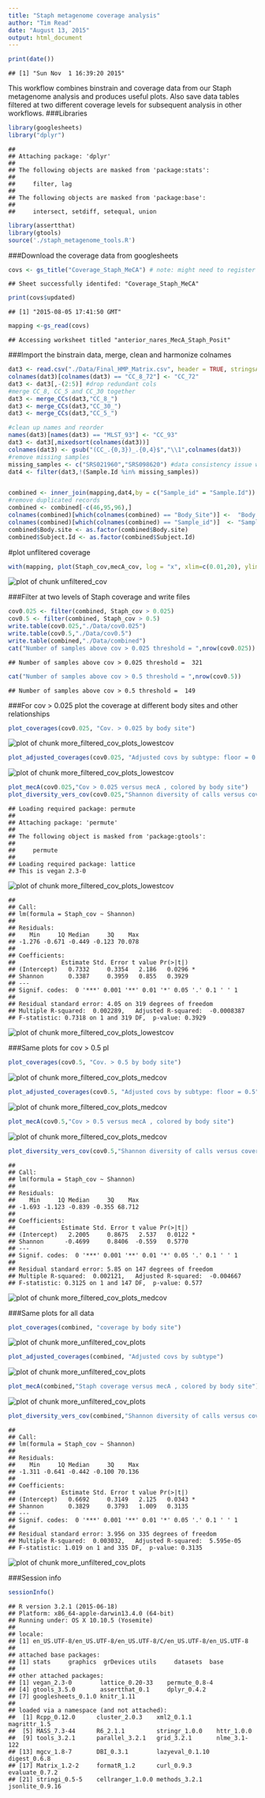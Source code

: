 ```yaml
---
title: "Staph metagenome coverage analysis"
author: "Tim Read"
date: "August 13, 2015"
output: html_document
---
```


```r
print(date())
```

```
## [1] "Sun Nov  1 16:39:20 2015"
```

This workflow combines binstrain and coverage data from our Staph metagenome analysis and produces useful plots.  Also save data tables filtered at two different coverage levels for subsequent analysis in other workflows.
###Libraries

```r
library(googlesheets)
library("dplyr")
```

```
## 
## Attaching package: 'dplyr'
## 
## The following objects are masked from 'package:stats':
## 
##     filter, lag
## 
## The following objects are masked from 'package:base':
## 
##     intersect, setdiff, setequal, union
```

```r
library(assertthat)
library(gtools)
source('./staph_metagenome_tools.R')
```

###Download the coverage data from googlesheets


```r
covs <- gs_title("Coverage_Staph_MeCA") # note: might need to register app with google here .
```

```
## Sheet successfully identifed: "Coverage_Staph_MeCA"
```

```r
print(covs$updated)
```

```
## [1] "2015-08-05 17:41:50 GMT"
```

```r
mapping <-gs_read(covs)
```

```
## Accessing worksheet titled "anterior_nares_MecA_Staph_Posit"
```

###Import the binstrain data, merge, clean and harmonize colnames

```r
dat3 <- read.csv("./Data/Final_HMP_Matrix.csv", header = TRUE, stringsAsFactors = FALSE)
colnames(dat3)[colnames(dat3) == "CC_8_72"] <- "CC_72"
dat3 <- dat3[,-(2:5)] #drop redundant cols
#merge CC_8, CC_5 and CC_30 together
dat3 <- merge_CCs(dat3,"CC_8_")
dat3 <- merge_CCs(dat3,"CC_30_")
dat3 <- merge_CCs(dat3,"CC_5_")

#clean up names and reorder
names(dat3)[names(dat3) == "MLST_93"] <- "CC_93"
dat3 <- dat3[,mixedsort(colnames(dat3))]
colnames(dat3) <- gsub("(CC_.{0,3})_.{0,4}$","\\1",colnames(dat3))
#remove missing samples
missing_samples <- c("SRS021960","SRS098620") #data consistency issue with these samples
dat4 <- filter(dat3,!(Sample.Id %in% missing_samples))


combined <- inner_join(mapping,dat4,by = c("Sample_id" = "Sample.Id"))
#remove duplicated records
combined <- combined[-c(46,95,96),]
colnames(combined)[which(colnames(combined) == "Body_Site")] <-  "Body.site"
colnames(combined)[which(colnames(combined) == "Sample_id")]  <- "Sample.Id"
combined$Body.site <- as.factor(combined$Body.site)
combined$Subject.Id <- as.factor(combined$Subject.Id)
```
#plot unflitered coverage


```r
with(mapping, plot(Staph_cov,mecA_cov, log = "x", xlim=c(0.01,20), ylim=c(0,10), ylab = "mecA coverage", xlab = "log(Staph. coverage)", pch = 16))
```

![plot of chunk unfiltered_cov](figure/unfiltered_cov-1.png) 


###Filter at two levels of Staph coverage and write files

```r
cov0.025 <- filter(combined, Staph_cov > 0.025)
cov0.5 <- filter(combined, Staph_cov > 0.5)
write.table(cov0.025,"./Data/cov0.025")
write.table(cov0.5,"./Data/cov0.5")
write.table(combined,"./Data/combined")
cat("Number of samples above cov > 0.025 threshold = ",nrow(cov0.025))
```

```
## Number of samples above cov > 0.025 threshold =  321
```

```r
cat("Number of samples above cov > 0.5 threshold = ",nrow(cov0.5))
```

```
## Number of samples above cov > 0.5 threshold =  149
```

###For cov > 0.025 plot the coverage at different body sites and other relationships


```r
plot_coverages(cov0.025, "Cov. > 0.025 by body site")
```

![plot of chunk more_filtered_cov_plots_lowestcov](figure/more_filtered_cov_plots_lowestcov-1.png) 

```r
plot_adjusted_coverages(cov0.025, "Adjusted covs by subtype: floor = 0.025")
```

![plot of chunk more_filtered_cov_plots_lowestcov](figure/more_filtered_cov_plots_lowestcov-2.png) 

```r
plot_mecA(cov0.025,"Cov > 0.025 versus mecA , colored by body site")
plot_diversity_vers_cov(cov0.025,"Shannon diversity of calls versus coverage: cutoff cov > 0.025")
```

```
## Loading required package: permute
## 
## Attaching package: 'permute'
## 
## The following object is masked from 'package:gtools':
## 
##     permute
## 
## Loading required package: lattice
## This is vegan 2.3-0
```

![plot of chunk more_filtered_cov_plots_lowestcov](figure/more_filtered_cov_plots_lowestcov-3.png) 

```
## 
## Call:
## lm(formula = Staph_cov ~ Shannon)
## 
## Residuals:
##    Min     1Q Median     3Q    Max 
## -1.276 -0.671 -0.449 -0.123 70.078 
## 
## Coefficients:
##             Estimate Std. Error t value Pr(>|t|)  
## (Intercept)   0.7332     0.3354   2.186   0.0296 *
## Shannon       0.3387     0.3959   0.855   0.3929  
## ---
## Signif. codes:  0 '***' 0.001 '**' 0.01 '*' 0.05 '.' 0.1 ' ' 1
## 
## Residual standard error: 4.05 on 319 degrees of freedom
## Multiple R-squared:  0.002289,	Adjusted R-squared:  -0.0008387 
## F-statistic: 0.7318 on 1 and 319 DF,  p-value: 0.3929
```

![plot of chunk more_filtered_cov_plots_lowestcov](figure/more_filtered_cov_plots_lowestcov-4.png) 

###Same plots for cov > 0.5 pl

```r
plot_coverages(cov0.5, "Cov. > 0.5 by body site")
```

![plot of chunk more_filtered_cov_plots_medcov](figure/more_filtered_cov_plots_medcov-1.png) 

```r
plot_adjusted_coverages(cov0.5, "Adjusted covs by subtype: floor = 0.5")
```

![plot of chunk more_filtered_cov_plots_medcov](figure/more_filtered_cov_plots_medcov-2.png) 

```r
plot_mecA(cov0.5,"Cov > 0.5 versus mecA , colored by body site")
```

![plot of chunk more_filtered_cov_plots_medcov](figure/more_filtered_cov_plots_medcov-3.png) 

```r
plot_diversity_vers_cov(cov0.5,"Shannon diversity of calls versus coverage: cutoff cov > 0.5")
```

```
## 
## Call:
## lm(formula = Staph_cov ~ Shannon)
## 
## Residuals:
##    Min     1Q Median     3Q    Max 
## -1.693 -1.123 -0.839 -0.355 68.712 
## 
## Coefficients:
##             Estimate Std. Error t value Pr(>|t|)  
## (Intercept)   2.2005     0.8675   2.537   0.0122 *
## Shannon      -0.4699     0.8406  -0.559   0.5770  
## ---
## Signif. codes:  0 '***' 0.001 '**' 0.01 '*' 0.05 '.' 0.1 ' ' 1
## 
## Residual standard error: 5.85 on 147 degrees of freedom
## Multiple R-squared:  0.002121,	Adjusted R-squared:  -0.004667 
## F-statistic: 0.3125 on 1 and 147 DF,  p-value: 0.577
```

![plot of chunk more_filtered_cov_plots_medcov](figure/more_filtered_cov_plots_medcov-4.png) 

###Same plots for all data

```r
plot_coverages(combined, "coverage by body site")
```

![plot of chunk more_unfiltered_cov_plots](figure/more_unfiltered_cov_plots-1.png) 

```r
plot_adjusted_coverages(combined, "Adjusted covs by subtype")
```

![plot of chunk more_unfiltered_cov_plots](figure/more_unfiltered_cov_plots-2.png) 

```r
plot_mecA(combined,"Staph coverage versus mecA , colored by body site")
```

![plot of chunk more_unfiltered_cov_plots](figure/more_unfiltered_cov_plots-3.png) 

```r
plot_diversity_vers_cov(combined,"Shannon diversity of calls versus coverage")
```

```
## 
## Call:
## lm(formula = Staph_cov ~ Shannon)
## 
## Residuals:
##    Min     1Q Median     3Q    Max 
## -1.311 -0.641 -0.442 -0.100 70.136 
## 
## Coefficients:
##             Estimate Std. Error t value Pr(>|t|)  
## (Intercept)   0.6692     0.3149   2.125   0.0343 *
## Shannon       0.3829     0.3793   1.009   0.3135  
## ---
## Signif. codes:  0 '***' 0.001 '**' 0.01 '*' 0.05 '.' 0.1 ' ' 1
## 
## Residual standard error: 3.956 on 335 degrees of freedom
## Multiple R-squared:  0.003032,	Adjusted R-squared:  5.595e-05 
## F-statistic: 1.019 on 1 and 335 DF,  p-value: 0.3135
```

![plot of chunk more_unfiltered_cov_plots](figure/more_unfiltered_cov_plots-4.png) 

###Session info

```r
sessionInfo()
```

```
## R version 3.2.1 (2015-06-18)
## Platform: x86_64-apple-darwin13.4.0 (64-bit)
## Running under: OS X 10.10.5 (Yosemite)
## 
## locale:
## [1] en_US.UTF-8/en_US.UTF-8/en_US.UTF-8/C/en_US.UTF-8/en_US.UTF-8
## 
## attached base packages:
## [1] stats     graphics  grDevices utils     datasets  base     
## 
## other attached packages:
## [1] vegan_2.3-0        lattice_0.20-33    permute_0.8-4     
## [4] gtools_3.5.0       assertthat_0.1     dplyr_0.4.2       
## [7] googlesheets_0.1.0 knitr_1.11        
## 
## loaded via a namespace (and not attached):
##  [1] Rcpp_0.12.0      cluster_2.0.3    xml2_0.1.1       magrittr_1.5    
##  [5] MASS_7.3-44      R6_2.1.1         stringr_1.0.0    httr_1.0.0      
##  [9] tools_3.2.1      parallel_3.2.1   grid_3.2.1       nlme_3.1-122    
## [13] mgcv_1.8-7       DBI_0.3.1        lazyeval_0.1.10  digest_0.6.8    
## [17] Matrix_1.2-2     formatR_1.2      curl_0.9.3       evaluate_0.7.2  
## [21] stringi_0.5-5    cellranger_1.0.0 methods_3.2.1    jsonlite_0.9.16
```
